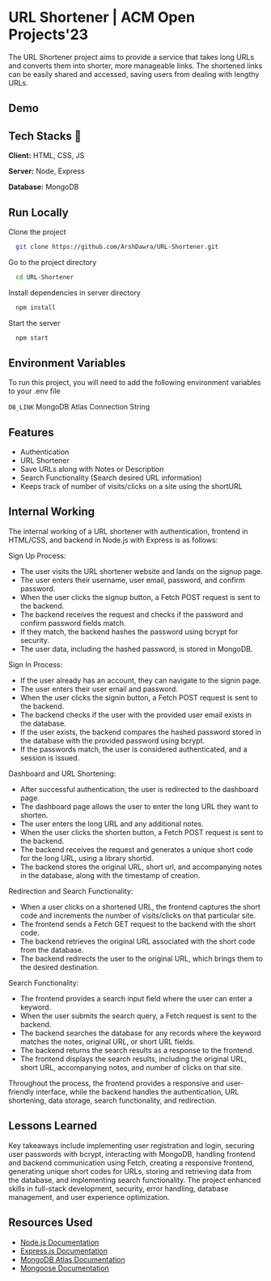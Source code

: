 
# URL Shortener | ACM Open Projects'23

The URL Shortener project aims to provide a service that takes long URLs and converts them into shorter, more manageable links. The shortened links can be easily shared and accessed, saving users from dealing with lengthy URLs.


## Demo


## Tech Stacks 🚀

**Client:** HTML, CSS, JS

**Server:** Node, Express

**Database:** MongoDB

## Run Locally

Clone the project

```bash
  git clone https://github.com/ArshDawra/URL-Shortener.git

```

Go to the project directory

```bash
  cd URL-Shortener
```

Install dependencies in server directory

```bash
  npm install
```

Start the server

```bash
  npm start
```


## Environment Variables

To run this project, you will need to add the following environment variables to your .env file

`DB_LINK` MongoDB Atlas Connection String



## Features

- Authentication
- URL Shortener
- Save URLs along with Notes or Description
- Search Functionality (Search desired URL information)
- Keeps track of number of visits/clicks on a site using the shortURL



## Internal Working
The internal working of a URL shortener with authentication, frontend in HTML/CSS, and backend in Node.js with Express is as follows:

Sign Up Process:
   - The user visits the URL shortener website and lands on the signup page.
   - The user enters their username, user email, password, and confirm password.
   - When the user clicks the signup button, a Fetch POST request is sent to the backend.
   - The backend receives the request and checks if the password and confirm password fields match.
   - If they match, the backend hashes the password using bcrypt for security.
   - The user data, including the hashed password, is stored in MongoDB.

Sign In Process:
   - If the user already has an account, they can navigate to the signin page.
   - The user enters their user email and password.
   - When the user clicks the signin button, a Fetch POST request is sent to the backend.
   - The backend checks if the user with the provided user email exists in the database.
   - If the user exists, the backend compares the hashed password stored in the database with the provided password using bcrypt.
   - If the passwords match, the user is considered authenticated, and a session is issued.

Dashboard and URL Shortening:
   - After successful authentication, the user is redirected to the dashboard page.
   - The dashboard page allows the user to enter the long URL they want to shorten.
   - The user enters the long URL and any additional notes.
   - When the user clicks the shorten button, a Fetch POST request is sent to the backend.
   - The backend receives the request and generates a unique short code for the long URL, using a library shortid.
   - The backend stores the original URL, short url, and accompanying notes in the database, along with the timestamp of creation.

Redirection and Search Functionality:
   - When a user clicks on a shortened URL, the frontend captures the short code and increments the number of visits/clicks on that particular site.
   - The frontend sends a Fetch GET request to the backend with the short code.
   - The backend retrieves the original URL associated with the short code from the database.
   - The backend redirects the user to the original URL, which brings them to the desired destination.

Search Functionality:
   - The frontend provides a search input field where the user can enter a keyword.
   - When the user submits the search query, a Fetch request is sent to the backend.
   - The backend searches the database for any records where the keyword matches the notes, original URL, or short URL fields.
   - The backend returns the search results as a response to the frontend.
   - The frontend displays the search results, including the original URL, short URL, accompanying notes, and number of clicks on that site.

Throughout the process, the frontend provides a responsive and user-friendly interface, while the backend handles the authentication, URL shortening, data storage, search functionality, and redirection.


## Lessons Learned

Key takeaways include implementing user registration and login, securing user passwords with bcrypt, interacting with MongoDB, handling frontend and backend communication using Fetch, creating a responsive frontend, generating unique short codes for URLs, storing and retrieving data from the database, and implementing search functionality. The project enhanced skills in full-stack development, security, error handling, database management, and user experience optimization.


## Resources Used

 - [Node.js Documentation](https://nodejs.org/en/docs)
 - [Express.js Documentation](https://expressjs.com/)
 - [MongoDB Atlas Documentation](https://www.mongodb.com/docs/atlas/)
 - [Mongoose Documentation](https://mongoosejs.com/docs/)



